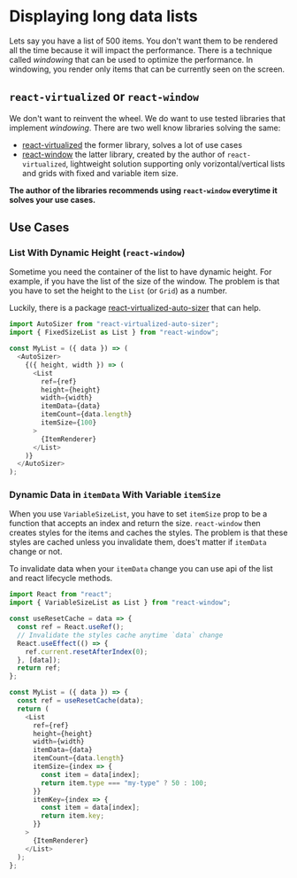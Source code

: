 # Displaying long data lists

Lets say you have a list of 500 items. You don't want them to be rendered all the time because it will impact the performance. There is a technique called _windowing_ that can be used to optimize the performance. In windowing, you render only items that can be currently seen on the screen.

## `react-virtualized` or `react-window`

We don't want to reinvent the wheel. We do want to use tested libraries that implement _windowing_. There are two well know libraries solving the same:

- [react-virtualized](https://www.npmjs.com/package/react-virtualized) the former library, solves a lot of use cases
- [react-window](https://www.npmjs.com/package/react-window) the latter library, created by the author of `react-virtualized`, lightweight solution supporting only vorizontal/vertical lists and grids with fixed and variable item size.

**The author of the libraries recommends using `react-window` everytime it solves your use cases.**

## Use Cases

### List With Dynamic Height (`react-window`)

Sometime you need the container of the list to have dynamic height. For example, if you have the list of the size of the window. The problem is that you have to set the height to the `List` (or `Grid`) as a number.

Luckily, there is a package [react-virtualized-auto-sizer](https://www.npmjs.com/package/react-virtualized-auto-sizer) that can help.

```javascript
import AutoSizer from "react-virtualized-auto-sizer";
import { FixedSizeList as List } from "react-window";

const MyList = ({ data }) => (
  <AutoSizer>
    {({ height, width }) => (
      <List
        ref={ref}
        height={height}
        width={width}
        itemData={data}
        itemCount={data.length}
        itemSize={100}
      >
        {ItemRenderer}
      </List>
    )}
  </AutoSizer>
);
```

### Dynamic Data in `itemData` With Variable `itemSize`

When you use `VariableSizeList`, you have to set `itemSize` prop to be a function that accepts an index and return the size. `react-window` then creates styles for the items and caches the styles. The problem is that these styles are cached unless you invalidate them, does't matter if `itemData` change or not.

To invalidate data when your `itemData` change you can use api of the list and react lifecycle methods.

```javascript
import React from "react";
import { VariableSizeList as List } from "react-window";

const useResetCache = data => {
  const ref = React.useRef();
  // Invalidate the styles cache anytime `data` change
  React.useEffect(() => {
    ref.current.resetAfterIndex(0);
  }, [data]);
  return ref;
};

const MyList = ({ data }) => {
  const ref = useResetCache(data);
  return (
    <List
      ref={ref}
      height={height}
      width={width}
      itemData={data}
      itemCount={data.length}
      itemSize={index => {
        const item = data[index];
        return item.type === "my-type" ? 50 : 100;
      }}
      itemKey={index => {
        const item = data[index];
        return item.key;
      }}
    >
      {ItemRenderer}
    </List>
  );
};
```
